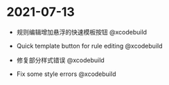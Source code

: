 # 2021-07-13

- 规则编辑增加悬浮的快速模板按钮 @xcodebuild
- Quick template button for rule editing @xcodebuild

- 修复部分样式错误 @xcodebuild
- Fix some style errors @xcodebuild

 
